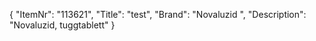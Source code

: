 {
  "ItemNr": "113621",
  "Title": "test",
  "Brand": "Novaluzid ",
  "Description": "Novaluzid, tuggtablett"
}
